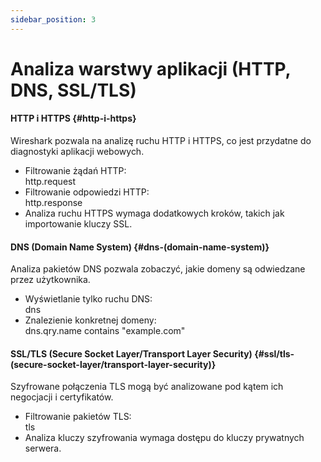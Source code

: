 ```yaml
---
sidebar_position: 3
---
```


# Analiza warstwy aplikacji (HTTP, DNS, SSL/TLS)

#### **HTTP i HTTPS** {#http-i-https}

Wireshark pozwala na analizę ruchu HTTP i HTTPS, co jest przydatne do diagnostyki aplikacji webowych.

* Filtrowanie żądań HTTP:  
  http.request  
* Filtrowanie odpowiedzi HTTP:  
  http.response  
* Analiza ruchu HTTPS wymaga dodatkowych kroków, takich jak importowanie kluczy SSL.

#### **DNS (Domain Name System)** {#dns-(domain-name-system)}

Analiza pakietów DNS pozwala zobaczyć, jakie domeny są odwiedzane przez użytkownika.

* Wyświetlanie tylko ruchu DNS:  
  dns  
* Znalezienie konkretnej domeny:  
  dns.qry.name contains "example.com"

#### **SSL/TLS (Secure Socket Layer/Transport Layer Security)** {#ssl/tls-(secure-socket-layer/transport-layer-security)}

Szyfrowane połączenia TLS mogą być analizowane pod kątem ich negocjacji i certyfikatów.

* Filtrowanie pakietów TLS:  
  tls  
* Analiza kluczy szyfrowania wymaga dostępu do kluczy prywatnych serwera.